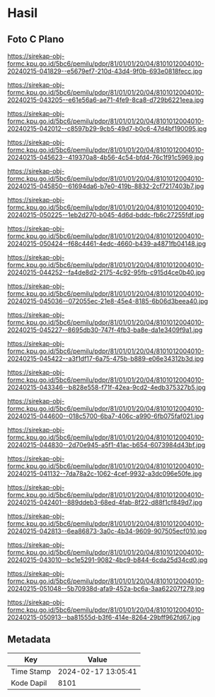 # Hasil

## Foto C Plano

https://sirekap-obj-formc.kpu.go.id/5bc6/pemilu/pdpr/81/01/01/20/04/8101012004010-20240215-041829--e5679ef7-210d-43d4-9f0b-693e0818fecc.jpg

https://sirekap-obj-formc.kpu.go.id/5bc6/pemilu/pdpr/81/01/01/20/04/8101012004010-20240215-043205--e61e56a6-ae71-4fe9-8ca8-d729b6221eea.jpg

https://sirekap-obj-formc.kpu.go.id/5bc6/pemilu/pdpr/81/01/01/20/04/8101012004010-20240215-042012--c8597b29-9cb5-49d7-b0c6-47d4bf190095.jpg

https://sirekap-obj-formc.kpu.go.id/5bc6/pemilu/pdpr/81/01/01/20/04/8101012004010-20240215-045623--419370a8-4b56-4c54-bfd4-76c1f91c5969.jpg

https://sirekap-obj-formc.kpu.go.id/5bc6/pemilu/pdpr/81/01/01/20/04/8101012004010-20240215-045850--61694da6-b7e0-419b-8832-2cf7217403b7.jpg

https://sirekap-obj-formc.kpu.go.id/5bc6/pemilu/pdpr/81/01/01/20/04/8101012004010-20240215-050225--1eb2d270-b045-4d6d-bddc-fb6c27255fdf.jpg

https://sirekap-obj-formc.kpu.go.id/5bc6/pemilu/pdpr/81/01/01/20/04/8101012004010-20240215-050424--f68c4461-4edc-4660-b439-a4871fb04148.jpg

https://sirekap-obj-formc.kpu.go.id/5bc6/pemilu/pdpr/81/01/01/20/04/8101012004010-20240215-044252--fa4de8d2-2175-4c92-95fb-c915d4ce0b40.jpg

https://sirekap-obj-formc.kpu.go.id/5bc6/pemilu/pdpr/81/01/01/20/04/8101012004010-20240215-045036--072055ec-21e8-45e4-8185-6b06d3beea40.jpg

https://sirekap-obj-formc.kpu.go.id/5bc6/pemilu/pdpr/81/01/01/20/04/8101012004010-20240215-045227--8695db30-747f-4fb3-ba8e-da1e3409f9a1.jpg

https://sirekap-obj-formc.kpu.go.id/5bc6/pemilu/pdpr/81/01/01/20/04/8101012004010-20240215-045422--a3f1df17-6a75-475b-b889-e06e34312b3d.jpg

https://sirekap-obj-formc.kpu.go.id/5bc6/pemilu/pdpr/81/01/01/20/04/8101012004010-20240215-043346--b828e558-f71f-42ea-9cd2-4edb375327b5.jpg

https://sirekap-obj-formc.kpu.go.id/5bc6/pemilu/pdpr/81/01/01/20/04/8101012004010-20240215-044600--018c5700-6ba7-406c-a990-6fb075faf021.jpg

https://sirekap-obj-formc.kpu.go.id/5bc6/pemilu/pdpr/81/01/01/20/04/8101012004010-20240215-044830--2d70e945-a5f1-41ac-b654-6073984d43bf.jpg

https://sirekap-obj-formc.kpu.go.id/5bc6/pemilu/pdpr/81/01/01/20/04/8101012004010-20240215-041132--7da78a2c-1062-4cef-9932-a3dc096e50fe.jpg

https://sirekap-obj-formc.kpu.go.id/5bc6/pemilu/pdpr/81/01/01/20/04/8101012004010-20240215-042401--889ddeb3-68ed-4fab-8f22-d88f1cf849d7.jpg

https://sirekap-obj-formc.kpu.go.id/5bc6/pemilu/pdpr/81/01/01/20/04/8101012004010-20240215-042813--6ea86873-3a0c-4b34-9609-907505ecf010.jpg

https://sirekap-obj-formc.kpu.go.id/5bc6/pemilu/pdpr/81/01/01/20/04/8101012004010-20240215-043010--bc1e5291-9082-4bc9-b844-6cda25d34cd0.jpg

https://sirekap-obj-formc.kpu.go.id/5bc6/pemilu/pdpr/81/01/01/20/04/8101012004010-20240215-051048--5b70938d-afa9-452a-bc6a-3aa62207f279.jpg

https://sirekap-obj-formc.kpu.go.id/5bc6/pemilu/pdpr/81/01/01/20/04/8101012004010-20240215-050913--ba81555d-b3f6-414e-8264-29bff962fd67.jpg


## Metadata

| Key        | Value               |
| ---------- | ------------------- |
| Time Stamp | 2024-02-17 13:05:41 |
| Kode Dapil | 8101                |



